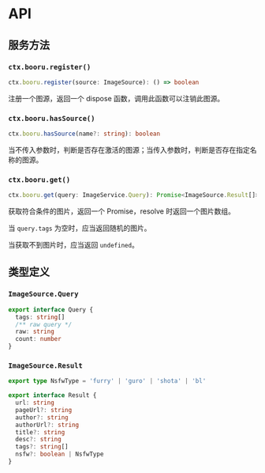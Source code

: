 # API

## 服务方法

### `ctx.booru.register()`

```ts
ctx.booru.register(source: ImageSource): () => boolean
```

注册一个图源，返回一个 dispose 函数，调用此函数可以注销此图源。

### `ctx.booru.hasSource()`

```ts
ctx.booru.hasSource(name?: string): boolean
```

当不传入参数时，判断是否存在激活的图源；当传入参数时，判断是否存在指定名称的图源。

### `ctx.booru.get()`

```ts
ctx.booru.get(query: ImageService.Query): Promise<ImageSource.Result[]>
```

获取符合条件的图片，返回一个 Promise，resolve 时返回一个图片数组。

当 `query.tags` 为空时，应当返回随机的图片。

当获取不到图片时，应当返回 `undefined`。

## 类型定义

### `ImageSource.Query`

```ts
export interface Query {
  tags: string[]
  /** raw query */
  raw: string
  count: number
}
```

### `ImageSource.Result`

```ts
export type NsfwType = 'furry' | 'guro' | 'shota' | 'bl'

export interface Result {
  url: string
  pageUrl?: string
  author?: string
  authorUrl?: string
  title?: string
  desc?: string
  tags?: string[]
  nsfw?: boolean | NsfwType
}
```